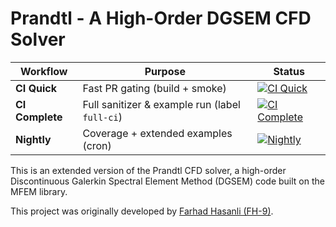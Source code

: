 # Prandtl - A High-Order DGSEM CFD Solver
| Workflow | Purpose | Status |
| --- | --- | --- |
| **CI Quick** | Fast PR gating (build + smoke) | [![CI Quick](https://github.com/chess-uiuc/Prandtl/actions/workflows/ci-quick.yml/badge.svg)](https://github.com/chess-uiuc/Prandtl/actions/workflows/ci-quick.yml) |
| **CI Complete** | Full sanitizer & example run (label `full-ci`) | [![CI Complete](https://github.com/chess-uiuc/Prandtl/actions/workflows/ci-complete.yml/badge.svg)](https://github.com/chess-uiuc/Prandtl/actions/workflows/ci-complete.yml) |
| **Nightly** | Coverage + extended examples (cron) | [![Nightly](https://github.com/chess-uiuc/Prandtl/actions/workflows/ci-nightly.yml/badge.svg)](https://github.com/chess-uiuc/Prandtl/actions/workflows/ci-nightly.yml) |


This is an extended version of the Prandtl CFD solver, a high-order Discontinuous Galerkin Spectral Element Method (DGSEM) code built on the MFEM library.

This project was originally developed by [Farhad Hasanli (FH-9)](https://github.com/FH-9).
